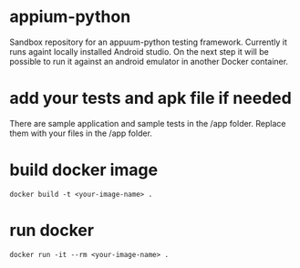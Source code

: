 # appium-python
Sandbox repository for an appuum-python testing framework. Currently it runs againt locally installed Android studio. On the next step it will be possible to run it against an android emulator in another Docker container.

# add your tests and apk file if needed
There are sample application and sample tests in the /app folder. Replace them with your files in the /app folder.

# build docker image
`docker build -t <your-image-name> .`

# run docker
`docker run -it --rm <your-image-name> .`
